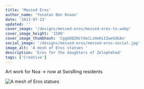 ```yaml
---
title: 'Messed Eros'
author_name: 'Yonatan Ben Knaan'
date: '2013-07-13'
updated: ''
cover_image: '/designs/messed-eros/messed-eros-tn.webp'
cover_image_height: '1500'
cover_image_thumbhash: 'CggGDQIHiYdoCLiHeHiIZweGdGAo'
social_image: '/designs/messed-eros/messed-eros-social.jpg'
image_alt: 'A mesh of Eros statues '
description: 'Eros for the daughters of Zelophehad'
tags: ['Creative']
---
```

Art work for Noa -> now at SwisRing residents 

![A mesh of Eros statues](/designs/messed-eros/messed-eros.webp)







